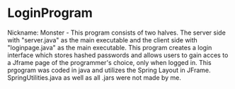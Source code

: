 # LoginProgram
Nickname: Monster - 
This program consists of two halves. The server side with "server.java" as the main executable and the client side with "loginpage.java" as the main executable. This program creates a login interface which stores hashed passwords and allows users to gain acces to a Jframe page of the programmer's choice, only when logged in. This prgogram was coded in java and utilizes the Spring Layout in JFrame.
SpringUtilities.java as well as all .jars were not made by me.
